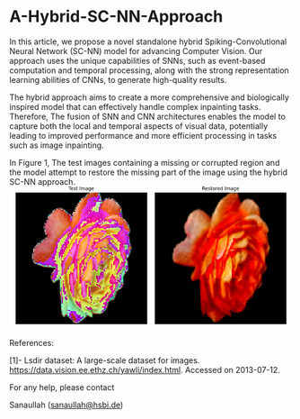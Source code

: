 # A-Hybrid-SC-NN-Approach

In this article, we propose a novel standalone hybrid Spiking-Convolutional Neural Network (SC-NN) model for advancing Computer Vision. Our approach uses the unique capabilities of SNNs, such as event-based computation and temporal processing, along with the strong representation learning abilities of CNNs, to generate high-quality results. 

The hybrid approach aims to create a more comprehensive and biologically inspired model that can effectively handle complex inpainting tasks. Therefore, The fusion of SNN and CNN architectures enables the model to capture both the local and temporal aspects of visual data, potentially leading to improved performance and more efficient processing in tasks such as image inpainting.

In Figure 1, The test images containing a missing or corrupted region and the model attempt to restore the missing part of the image using the hybrid SC-NN approach.
![Test Image](https://github.com/Rao-Sanaullah/A-Hybrid-SC-NN-Approach/blob/main/2.png)




References:

[1]- Lsdir dataset: A large-scale dataset for images. https://data.vision.ee.ethz.ch/yawli/index.html. Accessed on 2013-07-12.


For any help, please contact

Sanaullah (sanaullah@hsbi.de)
